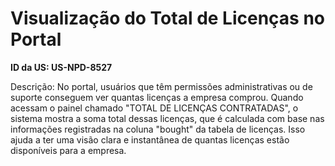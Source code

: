 # Visualização do Total de Licenças no Portal

**ID da US: US-NPD-8527**

Descrição: No portal, usuários que têm permissões administrativas ou de suporte conseguem ver quantas licenças a empresa comprou. Quando acessam o painel chamado "TOTAL DE LICENÇAS CONTRATADAS", o sistema mostra a soma total dessas licenças, que é calculada com base nas informações registradas na coluna "bought" da tabela de licenças. Isso ajuda a ter uma visão clara e instantânea de quantas licenças estão disponíveis para a empresa.